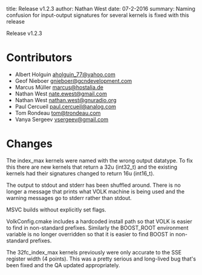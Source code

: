 title: Release v1.2.3
author: Nathan West
date: 07-2-2016
summary: Naming confusion for input-output signatures for several kernels is fixed with this release

Release v1.2.3

Contributors
===========

 * Albert Holguin <aholguin_77@yahoo.com>
 * Geof Nieboer <gnieboer@gcndevelopment.com>
 * Marcus Müller <marcus@hostalia.de>
 * Nathan West <nate.ewest@gmail.com>
 * Nathan West <nathan.west@gnuradio.org>
 * Paul Cercueil <paul.cercueil@analog.com>
 * Tom Rondeau <tom@trondeau.com>
 * Vanya Sergeev <vsergeev@gmail.com>

Changes
=======

The index_max kernels were named with the wrong output datatype. To fix this there are new kernels that return a 32u (int32_t) and the existing kernels had their signatures changed to return 16u (int16_t).

The output to stdout and stderr has been shuffled around. There is no longer a message that prints what VOLK machine is being used and the warning messages go to stderr rather than stdout.

MSVC builds without explicitly set flags.

VolkConfig.cmake includes a hardcoded install path so that VOLK is easier to find in non-standard prefixes. Similarly the BOOST_ROOT environment variable is no longer overridden so that it is easier to find BOOST in non-standard prefixes.

The 32fc_index_max kernels previously were only accurate to the SSE register width (4 points). This was a pretty serious and long-lived bug that's been fixed and the QA updated appropriately.
